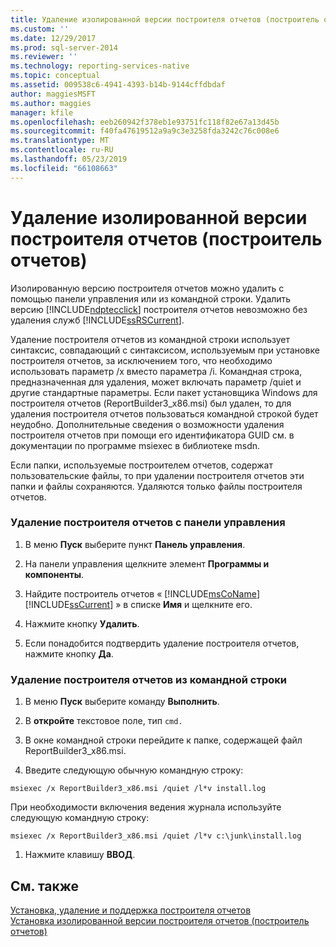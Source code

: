 ```yaml
---
title: Удаление изолированной версии построителя отчетов (построитель отчетов) | Документация Майкрософт
ms.custom: ''
ms.date: 12/29/2017
ms.prod: sql-server-2014
ms.reviewer: ''
ms.technology: reporting-services-native
ms.topic: conceptual
ms.assetid: 009538c6-4941-4393-b14b-9144cffdbdaf
author: maggiesMSFT
ms.author: maggies
manager: kfile
ms.openlocfilehash: eeb260942f378eb1e93751fc118f82e67a13d45b
ms.sourcegitcommit: f40fa47619512a9a9c3e3258fda3242c76c008e6
ms.translationtype: MT
ms.contentlocale: ru-RU
ms.lasthandoff: 05/23/2019
ms.locfileid: "66108663"
---
```

# <a name="uninstall-the-stand-alone-version-of-report-builder-report-builder"></a>Удаление изолированной версии построителя отчетов (построитель отчетов)
  Изолированную версию построителя отчетов можно удалить с помощью панели управления или из командной строки. Удалить версию [!INCLUDE[ndptecclick](../../includes/ndptecclick-md.md)] построителя отчетов невозможно без удаления служб [!INCLUDE[ssRSCurrent](../../includes/ssrscurrent-md.md)].  
  
 Удаление построителя отчетов из командной строки использует синтаксис, совпадающий с синтаксисом, используемым при установке построителя отчетов, за исключением того, что необходимо использовать параметр /x вместо параметра /i. Командная строка, предназначенная для удаления, может включать параметр /quiet и другие стандартные параметры. Если пакет установщика Windows для построителя отчетов (ReportBuilder3_x86.msi) был удален, то для удаления построителя отчетов пользоваться командной строкой будет неудобно. Дополнительные сведения о возможности удаления построителя отчетов при помощи его идентификатора GUID см. в документации по программе msiexec в библиотеке msdn.  
  
 Если папки, используемые построителем отчетов, содержат пользовательские файлы, то при удалении построителя отчетов эти папки и файлы сохраняются. Удаляются только файлы построителя отчетов.  
  
### <a name="to-uninstall-report-builder-from-the-control-panel"></a>Удаление построителя отчетов с панели управления  
  
1.  В меню **Пуск** выберите пункт **Панель управления**.  
  
2.  На панели управления щелкните элемент **Программы и компоненты**.  
  
3.  Найдите построитель отчетов « [!INCLUDE[msCoName](../../includes/msconame-md.md)] [!INCLUDE[ssCurrent](../../includes/sscurrent-md.md)] » в списке **Имя** и щелкните его.  
  
4.  Нажмите кнопку **Удалить**.  
  
5.  Если понадобится подтвердить удаление построителя отчетов, нажмите кнопку **Да**.  
  
### <a name="to-uninstall-report-builder-from-the-command-line"></a>Удаление построителя отчетов из командной строки  
  
1.  В меню **Пуск** выберите команду **Выполнить**.  
  
2.  В **откройте** текстовое поле, тип `cmd.`  
  
3.  В окне командной строки перейдите к папке, содержащей файл ReportBuilder3_x86.msi.  
  
4.  Введите следующую обычную командную строку:  
  
 `msiexec /x ReportBuilder3_x86.msi /quiet /l*v install.log`  
  
 При необходимости включения ведения журнала используйте следующую командную строку:  
  
 `msiexec /x ReportBuilder3_x86.msi /quiet /l*v c:\junk\install.log`  
  
1.  Нажмите клавишу **ВВОД**.  
  
## <a name="see-also"></a>См. также  
 [Установка, удаление и поддержка построителя отчетов](../install-uninstall-and-report-builder-support.md)   
 [Установка изолированной версии построителя отчетов &#40;построитель отчетов&#41;](install-report-builder.md)  
  
  
